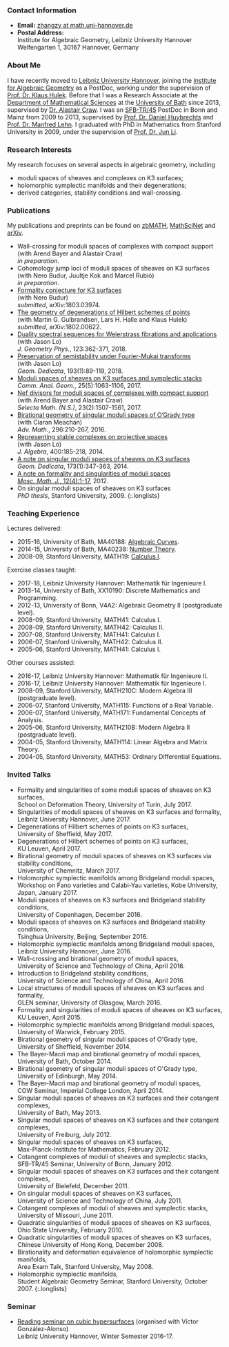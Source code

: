 ### Contact Information
* **Email:** [zhangzy at math.uni-hannover.de](mailto:zhangzy@math.uni-hannover.de)
* **Postal Address:**<br/>
Institute for Algebraic Geometry, Leibniz University Hannover<br/>
Welfengarten 1, 30167 Hannover, Germany


### About Me
I have recently moved to [Leibniz University Hannover](http://www.uni-hannover.de), joining the [Institute for Algebraic Geometry](http://www.iag.uni-hannover.de) as a PostDoc, working under the supervision of [Prof. Dr. Klaus Hulek](http://www.iag.uni-hannover.de/hulek.html). Before that I was a Research Associate at the [Department of Mathematical Sciences](http://www.bath.ac.uk/math-sci) at the [University of Bath](http://www.bath.ac.uk) since 2013, supervised by [Dr. Alastair Craw](http://people.bath.ac.uk/ac886/). I was an [SFB-TR/45](http://www.sfb45.de) PostDoc in Bonn and Mainz from 2009 to 2013, supervised by [Prof. Dr. Daniel Huybrechts](http://www.math.uni-bonn.de/~huybrech/) and [Prof. Dr. Manfred Lehn](http://www.agtz.mathematik.uni-mainz.de/topologie-und-geometrie/prof-dr-manfred-lehn/). I graduated with PhD in Mathematics from Stanford University in 2009, under the supervision of [Prof. Dr. Jun Li](http://math.stanford.edu/~jli/).

### Research Interests
My research focuses on several aspects in algebraic geometry, including
* moduli spaces of sheaves and complexes on K3 surfaces;
* holomorphic symplectic manifolds and their degenerations;
* derived categories, stability conditions and wall-crossing.

### Publications
My publications and preprints can be found on [zbMATH](https://zbmath.org/?q=ai:zhang.ziyu), [MathSciNet](http://www.ams.org/mathscinet/search/publications.html?pg4=AUCN&s4=Zhang%2C+Ziyu) and [arXiv](https://arxiv.org/find/grp_math/1/au:+Zhang_Ziyu/0/1/0/all/0/1).
* Wall-crossing for moduli spaces of complexes with compact support<br/>
(with Arend Bayer and Alastair Craw)<br/>
*in preparation*.
* Cohomology jump loci of moduli spaces of sheaves on K3 surfaces<br/>
(with Nero Budur, Juultje Kok and Marcel Rubió)<br/>
*in preparation*.
* [Formality conjecture for K3 surfaces](./formality-conjecture.pdf)<br/>
(with Nero Budur)<br/>
*submitted*, arXiv:1803.03974.
* [The geometry of degenerations of Hilbert schemes of points](./geometry-degenerations-hilbert.pdf)<br/>
(with Martin G. Gulbrandsen, Lars H. Halle and Klaus Hulek)<br/>
*submitted*, arXiv:1802.00622.
* [Duality spectral sequences for Weierstrass fibrations and applications](./duality-spectral-sequences.pdf)<br/>
(with Jason Lo)<br/>
*J. Geometry Phys.*, 123:362-371, 2018.
* [Preservation of semistability under Fourier-Mukai transforms](./preservation-semistability.pdf)<br/>
(with Jason Lo)<br/>
*Geom. Dedicata*, 193(1):89-119, 2018.
* [Moduli spaces of sheaves on K3 surfaces and symplectic stacks](./cotangent-complex.pdf)<br/>
*Comm. Anal. Geom.*, 25(5):1063-1106, 2017.
* [Nef divisors for moduli spaces of complexes with compact support](./nef-divisor-moduli.pdf)<br/>
(with Arend Bayer and Alastair Craw)<br/>
*Selecta Math. (N.S.)*, 23(2):1507-1561, 2017.
* [Birational geometry of singular moduli spaces of O’Grady type](./birational-singular.pdf)<br/>
(with Ciaran Meachan)<br/>
*Adv. Math.*, 296:210-267, 2016.
* [Representing stable complexes on projective spaces](./stable-complexes-projective.pdf)<br/>
(with Jason Lo)<br/>
*J. Algebra*, 400:185-218, 2014.
* [A note on singular moduli spaces of sheaves on K3 surfaces](./singular-moduli-space.pdf)<br/>
*Geom. Dedicata*, 173(1):347-363, 2014.
* [A note on formality and singularities of moduli spaces](./formality-singularity.pdf)<br/>
[*Mosc. Math. J.*, 12(4):1-17](http://www.mathjournals.org/mmj/2012-012-004/2012-012-004-011.pdf), 2012.
* On singular moduli spaces of sheaves on K3 surfaces<br/>
*PhD thesis*, Stanford University, 2009.
{:.longlists}

### Teaching Experience
Lectures delivered:
* 2015-16, University of Bath, MA40188: [Algebraic Curves](https://ziyuzhang.github.io/ma40188/).
* 2014-15, University of Bath, MA40238: [Number Theory](https://ziyuzhang.github.io/ma40238/).
* 2008-09, Stanford University, MATH19: [Calculus I](https://ziyuzhang.github.io/math19/).

Exercise classes taught:
* 2017-18, Leibniz University Hannover: Mathematik für Ingenieure I.
* 2013-14, University of Bath, XX10190: Discrete Mathematics and Programming.
* 2012-13, University of Bonn, V4A2: Algebraic Geometry II (postgraduate level).
* 2008-09, Stanford University, MATH41: Calculus I.
* 2008-09, Stanford University, MATH42: Calculus II.
* 2007-08, Stanford University, MATH41: Calculus I.
* 2006-07, Stanford University, MATH42: Calculus II.
* 2005-06, Stanford University, MATH41: Calculus I.

Other courses assisted:
* 2016-17, Leibniz University Hannover: Mathematik für Ingenieure II.
* 2016-17, Leibniz University Hannover: Mathematik für Ingenieure I.
* 2008-09, Stanford University, MATH210C: Modern Algebra III (postgraduate level).
* 2006-07, Stanford University, MATH115: Functions of a Real Variable.
* 2006-07, Stanford University, MATH171: Fundamental Concepts of Analysis.
* 2005-06, Stanford University, MATH210B: Modern Algebra II (postgraduate level).
* 2004-05, Stanford University, MATH114: Linear Algebra and Matrix Theory.
* 2004-05, Stanford University, MATH53: Ordinary Differential Equations.

### Invited Talks
* Formality and singularities of some moduli spaces of sheaves on K3 surfaces,<br/>
School on Deformation Theory, University of Turin, July 2017.
* Singularities of moduli spaces of sheaves on K3 surfaces and formality,<br/>
Leibniz University Hannover, June 2017.
* Degenerations of Hilbert schemes of points on K3 surfaces,<br/>
University of Sheffield, May 2017.
* Degenerations of Hilbert schemes of points on K3 surfaces,<br/>
KU Leuven, April 2017.
* Birational geometry of moduli spaces of sheaves on K3 surfaces via stability conditions,<br/>
University of Chemnitz, March 2017.
* Holomorphic symplectic manifolds among Bridgeland moduli spaces,<br/>
Workshop on Fano varieties and Calabi-Yau varieties, Kobe University, Japan, January 2017.
* Moduli spaces of sheaves on K3 surfaces and Bridgeland stability conditions,<br/>
University of Copenhagen, December 2016.
* Moduli spaces of sheaves on K3 surfaces and Bridgeland stability conditions,<br/>
Tsinghua University, Beijing, September 2016.
* Holomorphic symplectic manifolds among Bridgeland moduli spaces,<br/>
Leibniz University Hannover, June 2016.
* Wall-crossing and birational geometry of moduli spaces,<br/>
University of Science and Technology of China, April 2016.
* Introduction to Bridgeland stability conditions,<br/>
University of Science and Technology of China, April 2016.
* Local structures of moduli spaces of sheaves on K3 surfaces and formality,<br/>
GLEN seminar, University of Glasgow, March 2016.
* Formality and singularities of moduli spaces of sheaves on K3 surfaces,<br/>
KU Leuven, April 2015.
* Holomorphic symplectic manifolds among Bridgeland moduli spaces,<br/>
University of Warwick, February 2015.
* Birational geometry of singular moduli spaces of O'Grady type,<br/>
University of Sheffield, November 2014.
* The Bayer-Macrì map and birational geometry of moduli spaces,<br/>
University of Bath, October 2014.
* Birational geometry of singular moduli spaces of O'Grady type,<br/>
University of Edinburgh, May 2014.
* The Bayer-Macrì map and birational geometry of moduli spaces,<br/>
COW Seminar, Imperial College London, April 2014.
* Singular moduli spaces of sheaves on K3 surfaces and their cotangent complexes,<br/>
University of Bath, May 2013.
* Singular moduli spaces of sheaves on K3 surfaces and their cotangent complexes,<br/>
University of Freiburg, July 2012.
* Singular moduli spaces of sheaves on K3 surfaces,<br/>
Max-Planck-Institute for Mathematics, February 2012.
* Cotangent complexes of moduli of sheaves and symplectic stacks,<br/>
SFB-TR/45 Seminar, University of Bonn, January 2012.
* Singular moduli spaces of sheaves on K3 surfaces and their cotangent complexes,<br/>
University of Bielefeld, December 2011.
* On singular moduli spaces of sheaves on K3 surfaces,<br/>
University of Science and Technology of China, July 2011.
* Cotangent complexes of moduli of sheaves and symplectic stacks,<br/>
University of Missouri, June 2011.
* Quadratic singularities of moduli spaces of sheaves on K3 surfaces,<br/>
Ohio State University, February 2010.
* Quadratic singularities of moduli spaces of sheaves on K3 surfaces,<br/>
Chinese University of Hong Kong, December 2008.
* Birationality and deformation equivalence of holomorphic symplectic manifolds,<br/>
Area Exam Talk, Stanford University, May 2008.
* Holomorphic symplectic manifolds,<br/>
Student Algebraic Geometry Seminar, Stanford University, October 2007.
{:.longlists}

### Seminar
* [Reading seminar on cubic hypersurfaces](./seminar-cubic-hypersurfaces.pdf) (organised with Víctor González-Alonso)<br/>
Leibniz University Hannover, Winter Semester 2016-17.
